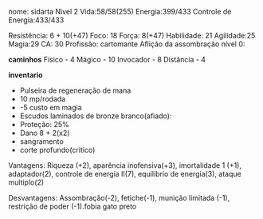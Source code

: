 nome: sidarta
Nìvel 2
Vida:58/58(255)
Energia:399/433
Controle de Energia:433/433

Resistência: 6 + 10(+47)
Foco: 18
Força: 8(+47)
Habilidade: 21
Agilidade:25
Magia:29
CA: 30
Profissão: cartomante
Aflição da assombração nível 0:

**caminhos**
Físico - 4
Mágico - 10
Invocador - 8
Distância - 4

**inventario**
- Pulseira de regeneração de mana
 - 10 mp/rodada
 - -5 custo em magia 
- Escudos laminados de bronze branco(afiado):
 - Proteção: 25%
- Dano 8 + 2(x2)
- sangramento
- corte profundo(critico)




Vantagens: 
Riqueza (+2), aparência inofensiva(+3), imortalidade 1 (+1), adaptador(2), controle de energia II(7), equilibrio de energia(3), ataque multiplo(2)

Desvantagens:
Assombração(-2), fetiche(-1), munição limitada (-1), restrição de poder (-1).fobia gato preto
